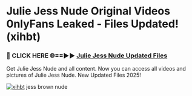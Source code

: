 # Julie Jess Nude Original Videos 0nlyFans Leaked - Files Updated! (xihbt)

<h3>🔴 CLICK HERE 🌐==►► <a href="https://tinyurl.com/yc6ubb5a" rel="nofollow">Julie Jess Nude Updated Files</a></h3>

Get Julie Jess Nude and all content. Now you can access all videos and pictures of Julie Jess Nude. New Updated Files 2025!

[![xihbt](https://i.imgur.com/7eu0CRL.gif)](https://tinyurl.com/yc6ubb5a)
jess brown nude